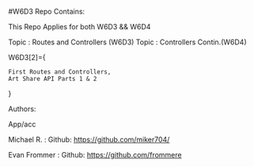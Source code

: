 #W6D3 Repo Contains:

This Repo Applies for both W6D3 && W6D4

Topic : Routes and Controllers (W6D3)
Topic : Controllers Contin.(W6D4)


W6D3[2]={

    First Routes and Controllers,
    Art Share API Parts 1 & 2
}


Authors:

App/acc


Michael R. : Github: https://github.com/miker704/


Evan Frommer : Github: https://github.com/frommere


